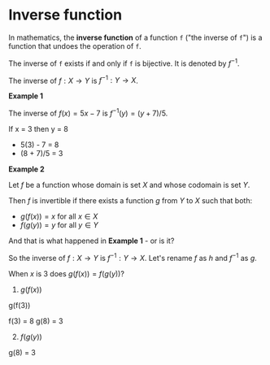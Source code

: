 # Inverse function

In mathematics, the **inverse function** of a function `f` ("the inverse of `f`") is a function that undoes the operation of `f`. 

The inverse of `f` exists if and only if `f` is bijective. It is denoted by $f^{-1}$.

The inverse of $f: X \rightarrow Y$ is $f^{-1}: Y \rightarrow X$.

**Example 1**

The inverse of $f(x) = 5x - 7$ is $f^{-1}(y) = (y + 7)/5$.

If x = 3 then y = 8
- 5(3) - 7 = 8
- (8 + 7)/5 = 3

**Example 2**

Let $f$ be a function whose domain is set $X$ and whose codomain is set $Y$.

Then $f$ is invertible if there exists a function $g$ from $Y$ to $X$ such that both:
- $g(f(x)) = x$ for all $x \in X$ 
- $f(g(y)) = y$ for all $y \in Y$



And that is what happened in **Example 1** - or is it?

So the inverse of $f: X \rightarrow Y$ is $f^{-1}: Y \rightarrow X$. Let's rename $f$ as $h$ and $f^{-1}$ as $g$.

When $x$ is 3 does $g(f(x)) = f(g(y))$?

1. $g(f(x))$

g(f(3))

f(3) = 8
g(8) = 3

2. $f(g(y))$

g(8) = 3







 